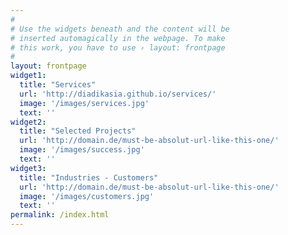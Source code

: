 ```yaml
---
#
# Use the widgets beneath and the content will be
# inserted automagically in the webpage. To make
# this work, you have to use › layout: frontpage
#
layout: frontpage
widget1:
  title: "Services"
  url: 'http://diadikasia.github.io/services/'
  image: '/images/services.jpg'
  text: ''
widget2:
  title: "Selected Projects"
  url: 'http://domain.de/must-be-absolut-url-like-this-one/'
  image: '/images/success.jpg'
  text: ''
widget3:
  title: "Industries - Customers"
  url: 'http://domain.de/must-be-absolut-url-like-this-one/'
  image: '/images/customers.jpg'
  text: ''
permalink: /index.html
---
```

